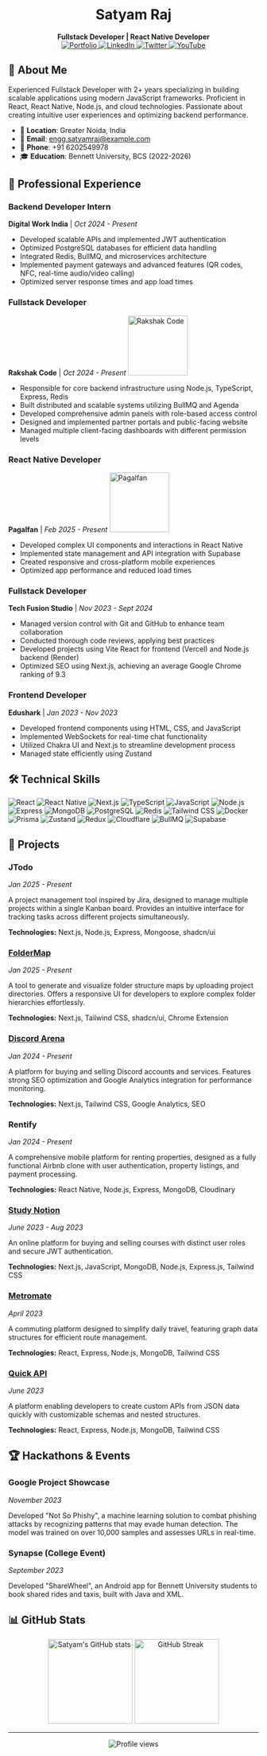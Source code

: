 # <div align="center">Satyam Raj</div>
<div align="center"><strong>Fullstack Developer | React Native Developer</strong></div>

<div align="center">
  <a href="https://enggsatyamraj.vercel.app" target="_blank">
    <img src="https://img.shields.io/badge/Portfolio-222222?style=for-the-badge&logo=github&logoColor=white" alt="Portfolio"/>
  </a>
  <a href="https://linkedin.com/in/enggsatyamraj" target="_blank">
    <img src="https://img.shields.io/badge/LinkedIn-0077B5?style=for-the-badge&logo=linkedin&logoColor=white" alt="LinkedIn"/>
  </a>
  <a href="https://twitter.com/SatyamRaj961686" target="_blank">
    <img src="https://img.shields.io/badge/Twitter-1DA1F2?style=for-the-badge&logo=twitter&logoColor=white" alt="Twitter"/>
  </a>
  <a href="https://www.youtube.com/@Mobilemaniaplays" target="_blank">
    <img src="https://img.shields.io/badge/YouTube-FF0000?style=for-the-badge&logo=youtube&logoColor=white" alt="YouTube"/>
  </a>
</div>

## 📌 About Me

Experienced Fullstack Developer with 2+ years specializing in building scalable applications using modern JavaScript frameworks. Proficient in React, React Native, Node.js, and cloud technologies. Passionate about creating intuitive user experiences and optimizing backend performance.

- 📍 **Location**: Greater Noida, India
- 📧 **Email**: engg.satyamraj@example.com
- 📱 **Phone**: +91 6202549978
- 🎓 **Education**: Bennett University, BCS (2022-2026)

## 💼 Professional Experience

### Backend Developer Intern
**Digital Work India** | *Oct 2024 - Present*

- Developed scalable APIs and implemented JWT authentication
- Optimized PostgreSQL databases for efficient data handling
- Integrated Redis, BullMQ, and microservices architecture
- Implemented payment gateways and advanced features (QR codes, NFC, real-time audio/video calling)
- Optimized server response times and app load times

### Fullstack Developer
**Rakshak Code** | *Oct 2024 - Present*
<img src="https://www.rakshakcode.com/_next/static/media/rakshakcodeLogo.9928ed91.svg" width="120" alt="Rakshak Code">

- Responsible for core backend infrastructure using Node.js, TypeScript, Express, Redis
- Built distributed and scalable systems utilizing BullMQ and Agenda
- Developed comprehensive admin panels with role-based access control
- Designed and implemented partner portals and public-facing website
- Managed multiple client-facing dashboards with different permission levels

### React Native Developer
**Pagalfan** | *Feb 2025 - Present*
<img src="https://static.wixstatic.com/media/dc7cf0_1843b1df707c454c9aa5314ecd43914a~mv2.png/v1/fill/w_413,h_424,al_c,q_85,usm_0.66_1.00_0.01,enc_avif,quality_auto/CricketIQ%201024x1024px.png" width="120" alt="Pagalfan">

- Developed complex UI components and interactions in React Native
- Implemented state management and API integration with Supabase
- Created responsive and cross-platform mobile experiences
- Optimized app performance and reduced load times

### Fullstack Developer
**Tech Fusion Studio** | *Nov 2023 - Sept 2024*

- Managed version control with Git and GitHub to enhance team collaboration
- Conducted thorough code reviews, applying best practices
- Developed projects using Vite React for frontend (Vercel) and Node.js backend (Render)
- Optimized SEO using Next.js, achieving an average Google Chrome ranking of 9.3

### Frontend Developer
**Edushark** | *Jan 2023 - Nov 2023*

- Developed frontend components using HTML, CSS, and JavaScript
- Implemented WebSockets for real-time chat functionality
- Utilized Chakra UI and Next.js to streamline development process
- Managed state efficiently using Zustand

## 🛠️ Technical Skills

<div>
  <img src="https://img.shields.io/badge/React-20232A?style=flat-square&logo=react&logoColor=61DAFB" alt="React"/>
  <img src="https://img.shields.io/badge/React_Native-20232A?style=flat-square&logo=react&logoColor=61DAFB" alt="React Native"/>
  <img src="https://img.shields.io/badge/Next.js-000000?style=flat-square&logo=nextdotjs&logoColor=white" alt="Next.js"/>
  <img src="https://img.shields.io/badge/TypeScript-007ACC?style=flat-square&logo=typescript&logoColor=white" alt="TypeScript"/>
  <img src="https://img.shields.io/badge/JavaScript-F7DF1E?style=flat-square&logo=javascript&logoColor=black" alt="JavaScript"/>
  <img src="https://img.shields.io/badge/Node.js-339933?style=flat-square&logo=nodedotjs&logoColor=white" alt="Node.js"/>
  <img src="https://img.shields.io/badge/Express-000000?style=flat-square&logo=express&logoColor=white" alt="Express"/>
  <img src="https://img.shields.io/badge/MongoDB-4EA94B?style=flat-square&logo=mongodb&logoColor=white" alt="MongoDB"/>
  <img src="https://img.shields.io/badge/PostgreSQL-316192?style=flat-square&logo=postgresql&logoColor=white" alt="PostgreSQL"/>
  <img src="https://img.shields.io/badge/Redis-DC382D?style=flat-square&logo=redis&logoColor=white" alt="Redis"/>
  <img src="https://img.shields.io/badge/Tailwind_CSS-38B2AC?style=flat-square&logo=tailwind-css&logoColor=white" alt="Tailwind CSS"/>
  <img src="https://img.shields.io/badge/Docker-2496ED?style=flat-square&logo=docker&logoColor=white" alt="Docker"/>
  <img src="https://img.shields.io/badge/Prisma-2D3748?style=flat-square&logo=prisma&logoColor=white" alt="Prisma"/>
  <img src="https://img.shields.io/badge/Zustand-000000?style=flat-square&logo=react&logoColor=white" alt="Zustand"/>
  <img src="https://img.shields.io/badge/Redux-593D88?style=flat-square&logo=redux&logoColor=white" alt="Redux"/>
  <img src="https://img.shields.io/badge/Cloudflare-F38020?style=flat-square&logo=cloudflare&logoColor=white" alt="Cloudflare"/>
  <img src="https://img.shields.io/badge/BullMQ-FF6C37?style=flat-square&logo=redis&logoColor=white" alt="BullMQ"/>
  <img src="https://img.shields.io/badge/Supabase-3ECF8E?style=flat-square&logo=supabase&logoColor=white" alt="Supabase"/>
</div>

## 🚀 Projects

### JTodo
*Jan 2025 - Present*

A project management tool inspired by Jira, designed to manage multiple projects within a single Kanban board. Provides an intuitive interface for tracking tasks across different projects simultaneously.

**Technologies:** Next.js, Node.js, Express, Mongoose, shadcn/ui

### [FolderMap](https://foldermap-one.vercel.app/)
*Jan 2025 - Present*

A tool to generate and visualize folder structure maps by uploading project directories. Offers a responsive UI for developers to explore complex folder hierarchies effortlessly.

**Technologies:** Next.js, Tailwind CSS, shadcn/ui, Chrome Extension

### [Discord Arena](https://discordarena.com/)
*Jan 2024 - Present*

A platform for buying and selling Discord accounts and services. Features strong SEO optimization and Google Analytics integration for performance monitoring.

**Technologies:** Next.js, Tailwind CSS, Google Analytics, SEO

### Rentify
*Jan 2024 - Present*

A comprehensive mobile platform for renting properties, designed as a fully functional Airbnb clone with user authentication, property listings, and payment processing.

**Technologies:** React Native, Node.js, Express, MongoDB, Cloudinary

### [Study Notion](https://studynotion-edtech.vercel.app/)
*June 2023 - Aug 2023*

An online platform for buying and selling courses with distinct user roles and secure JWT authentication.

**Technologies:** Next.js, JavaScript, MongoDB, Node.js, Express.js, Tailwind CSS

### [Metromate](https://metromate.vercel.app/)
*April 2023*

A commuting platform designed to simplify daily travel, featuring graph data structures for efficient route management.

**Technologies:** React, Express, Node.js, MongoDB, Tailwind CSS

### [Quick API](https://quickapi-chi.vercel.app/)
*June 2023*

A platform enabling developers to create custom APIs from JSON data quickly with customizable schemas and nested structures.

**Technologies:** React, Express, Node.js, MongoDB, Tailwind CSS

## 🏆 Hackathons & Events

### Google Project Showcase
*November 2023*

Developed "Not So Phishy", a machine learning solution to combat phishing attacks by recognizing patterns that may evade human detection. The model was trained on over 10,000 samples and assesses URLs in real-time.

### Synapse (College Event)
*September 2023*

Developed "ShareWheel", an Android app for Bennett University students to book shared rides and taxis, built with Java and XML.

## 📊 GitHub Stats

<div align="center">
  <img src="https://github-readme-stats.vercel.app/api?username=enggsatyamraj&show_icons=true&theme=react" alt="Satyam's GitHub stats" height="170" />
  <img src="https://github-readme-streak-stats.herokuapp.com/?user=enggsatyamraj&theme=react" alt="GitHub Streak" height="170" />
</div>

---

<div align="center">
  <img src="https://komarev.com/ghpvc/?username=enggsatyamraj&color=blue&style=flat-square" alt="Profile views" />
</div>
